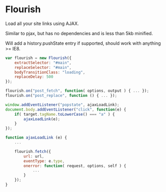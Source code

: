 # Flourish

Load all your site links using AJAX.

Similar to pjax, but has no dependencies and is less than 5kb minified.

Will add a history.pushState entry if supported, should work with anything >= IE8.

```javascript
var flourish = new Flourish({
	extractSelector: "#main",
	replaceSelector: "#main",
	bodyTransitionClass: "loading",
	replaceDelay: 500
});

flourish.on("post_fetch", function( options, output ) { ... });
flourish.on("post_replace", function () { ... });

window.addEventListener("popstate", ajaxLoadLink);
document.body.addEventListener("click", function(e) {
	if( target.tagName.toLowerCase() === "a" ) {
		ajaxLoadLink(e);
	}
});

function ajaxLoadLink (e) {
	...

	flourish.fetch({
		url: url,
		eventType: e.type,
		onerror: function( request, options, self ) {
			...
		}
	});
}
```



```
